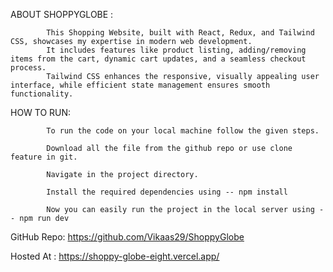 ABOUT SHOPPYGLOBE :

            This Shopping Website, built with React, Redux, and Tailwind CSS, showcases my expertise in modern web development.
            It includes features like product listing, adding/removing items from the cart, dynamic cart updates, and a seamless checkout process.
            Tailwind CSS enhances the responsive, visually appealing user interface, while efficient state management ensures smooth functionality.



HOW TO RUN:

            To run the code on your local machine follow the given steps.

            Download all the file from the github repo or use clone feature in git.

            Navigate in the project directory.

            Install the required dependencies using -- npm install

            Now you can easily run the project in the local server using -- npm run dev


GitHub Repo: https://github.com/Vikaas29/ShoppyGlobe

Hosted At : https://shoppy-globe-eight.vercel.app/